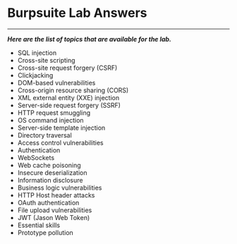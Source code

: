 # Burpsuite Lab Answers
--------------------------------
***Here are the list of topics that are available for the lab.***

- SQL injection 
- Cross-site scripting
- Cross-site request forgery (CSRF)
- Clickjacking
- DOM-based vulnerabilities
- Cross-origin resource sharing (CORS)
- XML external entity (XXE) injection
- Server-side request forgery (SSRF)
- HTTP request smuggling
- OS command injection
- Server-side template injection 
- Directory traversal
- Access control vulnerabilities
- Authentication
- WebSockets
- Web cache poisoning
- Insecure deserialization
- Information disclosure
- Business logic vulnerabilities
- HTTP Host header attacks
- OAuth authentication
- File upload vulnerabilities
- JWT (Jason Web Token)
- Essential skills
- Prototype pollution
